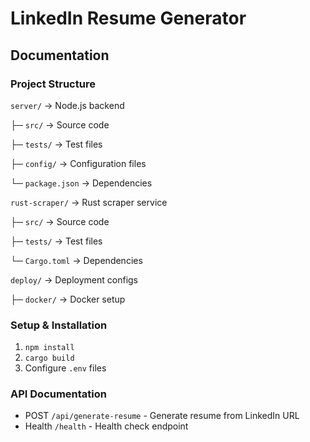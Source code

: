 # LinkedIn Resume Generator

## Documentation

### Project Structure

`server/`              → Node.js backend

├─ `src/`             → Source code

├─ `tests/`           → Test files

├─ `config/`          → Configuration files

└─ `package.json`     → Dependencies

`rust-scraper/`       → Rust scraper service  

├─ `src/`             → Source code

├─ `tests/`           → Test files

└─ `Cargo.toml`       → Dependencies

`deploy/`             → Deployment configs

├─ `docker/`          → Docker setup

### Setup & Installation

1. `npm install`
2. `cargo build`
3. Configure `.env` files

### API Documentation

- POST `/api/generate-resume` - Generate resume from LinkedIn URL
- Health `/health` - Health check endpoint
